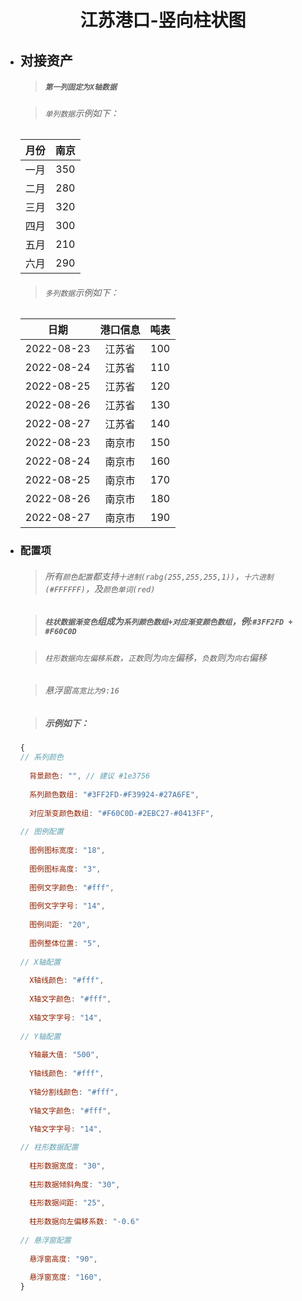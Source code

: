 <h1 align="center">江苏港口-竖向柱状图</h1>

- ## 对接资产

  > ##### `第一列固定为X轴数据`

  > ###### `单列数据`示例如下：

  | 月份 | 南京 |
  | :--: | :--: |
  | 一月 | 350  |
  | 二月 | 280  |
  | 三月 | 320  |
  | 四月 | 300  |
  | 五月 | 210  |
  | 六月 | 290  |

  > ###### `多列数据`示例如下：

  |    日期    | 港口信息 | 吨表 |
  | :--------: | :------: | :--: |
  | 2022-08-23 |  江苏省  | 100  |
  | 2022-08-24 |  江苏省  | 110  |
  | 2022-08-25 |  江苏省  | 120  |
  | 2022-08-26 |  江苏省  | 130  |
  | 2022-08-27 |  江苏省  | 140  |
  | 2022-08-23 |  南京市  | 150  |
  | 2022-08-24 |  南京市  | 160  |
  | 2022-08-25 |  南京市  | 170  |
  | 2022-08-26 |  南京市  | 180  |
  | 2022-08-27 |  南京市  | 190  |

- ### 配置项

  > ###### 所有`颜色配置`都支持`十进制(rabg(255,255,255,1))`，`十六进制(#FFFFFF)`，及`颜色单词(red)`

  > ##### `柱状数据渐变色`组成为`系列颜色数组+对应渐变颜色数组`，例:`#3FF2FD + #F60C0D`

  > ###### `柱形数据向左偏移系数`，`正数`则为`向左`偏移，`负数`则为`向右`偏移

  > ###### 悬浮窗`高宽比为9:16`

  > ##### 示例如下：
  
  ```js
  {
  // 系列颜色
      
    背景颜色: "", // 建议 #1e3756
        
    系列颜色数组: "#3FF2FD-#F39924-#27A6FE",
        
    对应渐变颜色数组: "#F60C0D-#2EBC27-#0413FF",
        
  // 图例配置
        
    图例图标宽度: "18",
        
    图例图标高度: "3",
        
    图例文字颜色: "#fff",
        
    图例文字字号: "14",
        
    图例间距: "20",
        
    图例整体位置: "5",
        
  // X轴配置
        
    X轴线颜色: "#fff",
        
    X轴文字颜色: "#fff",
        
    X轴文字字号: "14",
        
  // Y轴配置
        
    Y轴最大值: "500",
        
    Y轴线颜色: "#fff",
        
    Y轴分割线颜色: "#fff",
        
    Y轴文字颜色: "#fff",
        
    Y轴文字字号: "14",
  
  // 柱形数据配置
        
    柱形数据宽度: "30",
        
    柱形数据倾斜角度: "30",
        
    柱形数据间距: "25",
        
    柱形数据向左偏移系数: "-0.6"
    
  // 悬浮窗配置
      
    悬浮窗高度: "90",
        
    悬浮窗宽度: "160",
  }
  ```
  
  